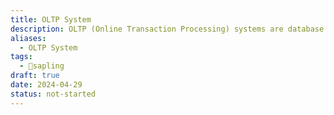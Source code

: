 ```yaml
---
title: OLTP System
description: OLTP (Online Transaction Processing) systems are database management systems optimized for processing high volumes of transactional data in real-time. They are designed to support day-to-day operational tasks such as adding, modifying, or deleting records in a database. OLTP systems typically prioritize fast and efficient transaction processing, ensuring data integrity and concurrency control while maintaining high availability and responsiveness for users.
aliases:
  - OLTP System
tags:
  - 🌱sapling
draft: true
date: 2024-04-29
status: not-started
---
```

